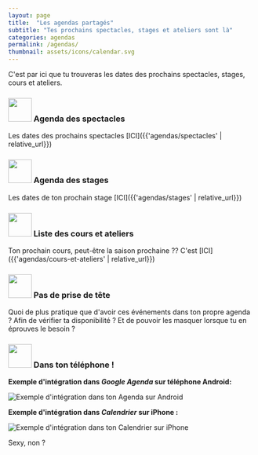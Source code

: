 ```yaml
---
layout: page
title:  "Les agendas partagés"
subtitle: "Tes prochains spectacles, stages et ateliers sont là"
categories: agendas
permalink: /agendas/
thumbnail: assets/icons/calendar.svg
---
```


C'est par ici que tu trouveras les dates des prochains spectacles, stages, cours et ateliers.

<h3><img src="{{ 'assets/icons/calendar.svg' | relative_url }}" width="48" alt=""> Agenda des spectacles</h3>
Les dates des prochains spectacles [ICI]({{'agendas/spectacles' | relative_url}})

<h3><img src="{{ 'assets/icons/calendar.svg' | relative_url }}" width="48" alt=""> Agenda des stages</h3>
Les dates de ton prochain stage [ICI]({{'agendas/stages' | relative_url}})

<h3><img src="{{ 'assets/icons/calendar.svg' | relative_url }}" width="48" alt=""> Liste des cours et ateliers</h3>
Ton prochain cours, peut-être la saison prochaine ?? C'est [ICI]({{'agendas/cours-et-ateliers' | relative_url}})

<h3><img src="{{ 'assets/icons/happy.svg' | relative_url }}" width="48" alt=""> Pas de prise de tête</h3>
Quoi de plus pratique que d'avoir ces événements dans ton propre agenda ?
Afin de vérifier ta disponibilité ?
Et de pouvoir les masquer lorsque tu en éprouves le besoin ?

<h3><img src="{{ 'assets/icons/mobile.svg' | relative_url }}" width="48" alt=""> Dans ton téléphone !</h3>

**Exemple d'intégration dans _Google Agenda_ sur téléphone Android:**

<img src="{{ 'assets/images/agenda-example-android.jpg' | relative_url }}" alt="Exemple d'intégration dans ton Agenda sur Android">


**Exemple d'intégration dans _Calendrier_ sur iPhone :**

<img src="{{ 'assets/images/agenda-example-iphone.jpg' | relative_url }}" alt="Exemple d'intégration dans ton Calendrier sur iPhone">

Sexy, non ?
